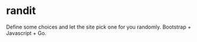 randit
======

Define some choices and let the site pick one for you randomly. Bootstrap + Javascript + Go.
